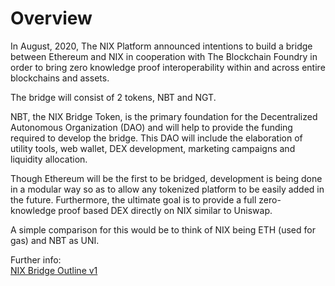 # Overview

In August, 2020, The NIX Platform announced intentions to build a bridge between Ethereum and NIX in cooperation with The Blockchain Foundry in order to bring zero knowledge proof interoperability within and across entire blockchains and assets.

The bridge will consist of 2 tokens, NBT and NGT.

NBT, the NIX Bridge Token, is the primary foundation for the Decentralized Autonomous Organization \(DAO\) and will help to provide the funding required to develop the bridge. This DAO will include the elaboration of utility tools, web wallet, DEX development, marketing campaigns and liquidity allocation.

Though Ethereum will be the first to be bridged, development is being done in a modular way so as to allow any tokenized platform to be easily added in the future. Furthermore, the ultimate goal is to provide a full zero-knowledge proof based DEX directly on NIX similar to Uniswap.

A simple comparison for this would be to think of NIX being ETH \(used for gas\) and NBT as UNI.

Further info:  
[NIX Bridge Outline v1](https://nixplatform.io/wp-content/uploads/2020/08/NIX_Bridge_Outline_v1-0-1.pdf)

